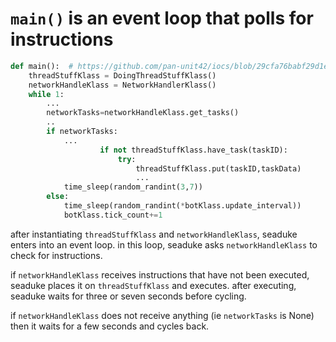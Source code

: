 # `main()` is an event loop that polls for instructions
```python
def main():  # https://github.com/pan-unit42/iocs/blob/29cfa76babf29d1eb754a1706526b5aa97d4607b/seaduke/decompiled.py#L2183
    threadStuffKlass = DoingThreadStuffKlass()
    networkHandleKlass = NetworkHandlerKlass()
    while 1:
        ...
        networkTasks=networkHandleKlass.get_tasks()
        ..
        if networkTasks:
            ...
                    if not threadStuffKlass.have_task(taskID):
                        try:
                            threadStuffKlass.put(taskID,taskData)
               				...
            time_sleep(random_randint(3,7))
        else:
            time_sleep(random_randint(*botKlass.update_interval))
            botKlass.tick_count+=1
```
after instantiating `threadStuffKlass` and `networkHandleKlass`, seaduke enters into an event loop. in this loop, seaduke asks `networkHandleKlass` to check for instructions. 

if `networkHandleKlass` receives instructions that have not been executed, seaduke places it on `threadStuffKlass` and executes. after executing, seaduke waits for three or seven seconds before cycling.

if `networkHandleKlass` does not receive anything (ie `networkTasks` is None) then it waits for a few seconds and cycles back.